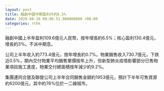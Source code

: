 ```yaml
---
layout: post
title: 融創中國中期盈利升約6.5%
date: 2020-08-26 08:06:51.000000000 +08:00
categories: rthk
---
```


融創中國上半年盈利109.6億元人民幣，按年增長約6.5%；核心盈利130.4億元，增長約3%。不派中期息。

公司上半年收入約773.4億元，按年增長約0.7%。物業銷售收入730.7億元，下跌近0.5%，期內交付物業平均銷售單價按年上升，但新型肺炎疫情影響部分已售物業項目施工進度，物業交付總面積按年減少約9.2%。

集團連同合營及聯營公司上半年合同銷售金額約1953億元，預計下半年可售資源約6200億元，其中約76%位於一二線城市。
